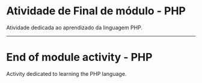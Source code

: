 # Atividade de Final de módulo - PHP
Atividade dedicada ao aprendizado da linguagem PHP.

---------------
# End of module activity - PHP
Activity dedicated to learning the PHP language.

